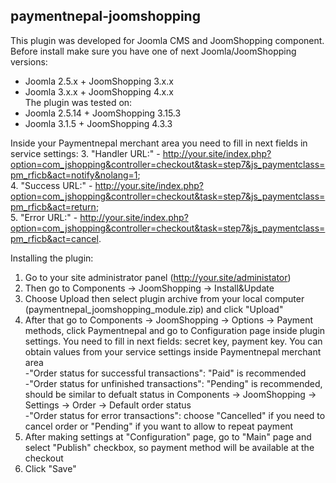 ## paymentnepal-joomshopping  
This plugin was developed for Joomla CMS and JoomShopping component. Before install make sure you have one of next Joomla/JoomShopping versions:  
* Joomla 2.5.x + JoomShopping 3.x.x  
* Joomla 3.x.x + JoomShopping 4.x.x  
The plugin was tested on:  
* Joomla 2.5.14 + JoomShopping 3.15.3
* Joomla 3.1.5 + JoomShopping 4.3.3

Inside your Paymentnepal merchant area you need to fill in next fields in service settings:
3. "Handler URL:" -   http://your.site/index.php?option=com_jshopping&controller=checkout&task=step7&js_paymentclass=pm_rficb&act=notify&nolang=1;  
4. "Success URL:" -   http://your.site/index.php?option=com_jshopping&controller=checkout&task=step7&js_paymentclass=pm_rficb&act=return;  
5. "Error URL:" - http://your.site/index.php?option=com_jshopping&controller=checkout&task=step7&js_paymentclass=pm_rficb&act=cancel.  

Installing the plugin:  
1. Go to your site administrator panel (http://your.site/administator)  
2. Then go to Components -> JoomShopping -> Install&Update  
3. Choose Upload then select plugin archive from your local computer (paymentnepal_joomshopping_module.zip) and click "Upload"  
4. After that go to Components -> JoomShopping -> Options -> Payment methods, click Paymentnepal and go to Configuration page inside plugin settings. You need to fill in next fields: secret key, payment key. You can obtain values from your service settings inside Paymentnepal merchant area  
-"Order status for successful transactions": "Paid" is recommended   
-"Order status for unfinished transactions": "Pending" is recommended, should be similar to defualt status in Components -> JoomShopping -> Settings -> Order -> Default order status  
-"Order status for error transactions": choose "Cancelled" if you need to cancel order or "Pending" if you want to allow to repeat payment   
5. After making settings at "Configuration" page, go to "Main" page and select "Publish" checkbox, so payment method will be available at the checkout  
6. Click "Save"
